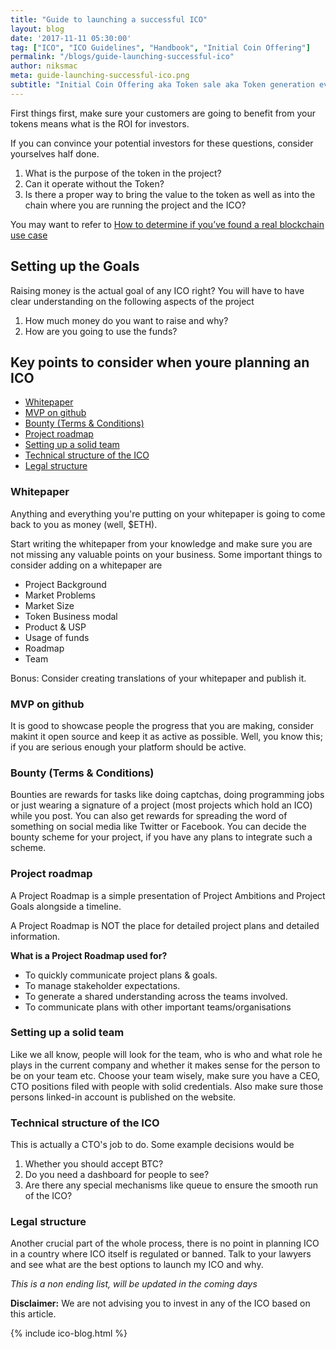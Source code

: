 ```yaml
---
title: "Guide to launching a successful ICO"
layout: blog
date: '2017-11-11 05:30:00'
tag: ["ICO", "ICO Guidelines", "Handbook", "Initial Coin Offering"]
permalink: "/blogs/guide-launching-successful-ico"
author: niksmac
meta: guide-launching-successful-ico.png
subtitle: "Initial Coin Offering aka Token sale aka Token generation event aka Initial Token Offering is not just a fundraising event."
---
```


First things first, make sure your customers are going to benefit from your tokens means what is the ROI for investors.

If you can convince your potential investors for these questions, consider yourselves half done.

1. What is the purpose of the token in the project?
2. Can it operate without the Token?
3. Is there a proper way to bring the value to the token as well as into the chain where you are running the project and the ICO?

You may want to refer to [How to determine if you’ve found a real blockchain use case](https://gist.github.com/niksmac/29f1844fab8f49f2c65fe4a286402c16)

## Setting up the Goals
Raising money is the actual goal of any ICO right? You will have to have clear understanding on the following aspects of the project

1. How much money do you want to raise and why?
2. How are you going to use the funds?

## Key points to consider when youre planning an ICO

- [Whitepaper](#whitepaper)
- [MVP on github](#mvp-on-github)
- [Bounty (Terms & Conditions)](#bounty-terms--conditions)
- [Project roadmap](#project-roadmap)
- [Setting up a solid team](#setting-up-a-solid-team)
- [Technical structure of the ICO](#technical-structure-of-the-ico)
- [Legal structure](#legal-structure)


### Whitepaper
Anything and everything you're putting on your whitepaper is going to come back to you as money (well, $ETH).

Start writing the whitepaper from your knowledge and make sure you are not missing any valuable points on your business. Some important things to consider adding on a whitepaper are

- Project Background
- Market Problems
- Market Size
- Token Business modal
- Product & USP
- Usage of funds
- Roadmap
- Team

Bonus: Consider creating translations of your whitepaper and publish it.

### MVP on github
It is good to showcase people the progress that you are making, consider makint it open source and keep it as active as possible. Well, you know this; if you are serious enough your platform should be active.

### Bounty (Terms & Conditions)
Bounties are rewards for tasks like doing captchas, doing programming jobs or just wearing a signature of a project (most projects which hold an ICO) while you post. You can also get rewards for spreading the word of something on social media like Twitter or Facebook.
You can decide the bounty scheme for your project, if you have any plans to integrate such a scheme.

### Project roadmap
A Project Roadmap is a simple presentation of Project Ambitions and Project Goals alongside a timeline.

A Project Roadmap is NOT the place for detailed project plans and detailed information.

**What is a Project Roadmap used for?**
- To quickly communicate project plans & goals.
- To manage stakeholder expectations.
- To generate a shared understanding across the teams involved.
- To communicate plans with other important teams/organisations

### Setting up a solid team
Like we all know, people will look for the team, who is who and what role he plays in the current company and whether it makes sense for the person to be on your team etc. Choose your team wisely, make sure you have a CEO, CTO positions filed with people with solid credentials. Also make sure those persons linked-in account is published on the website.

### Technical structure of the ICO
This is actually a CTO's job to do. Some example decisions would be

1. Whether you should accept BTC?
2. Do you need a dashboard for people to see?
3. Are there any special mechanisms like queue to ensure the smooth run of the ICO?

### Legal structure
Another crucial part of the whole process, there is no point in planning ICO in a country where ICO itself is regulated or banned. Talk to your lawyers and see what are the best options to launch my ICO and why.

_This is a non ending list, will be updated in the coming days_

**Disclaimer:** We are not advising you to invest in any of the ICO based on this article.


{% include ico-blog.html %}
